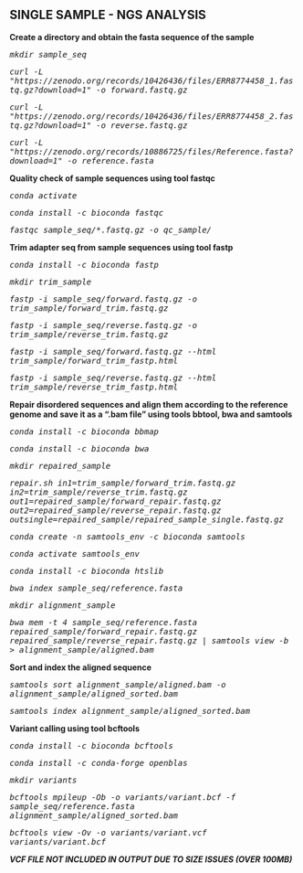 <!--StartFragment-->
<h2>
  SINGLE SAMPLE - NGS ANALYSIS
</h2>

**Create a directory and obtain the fasta sequence of the sample**

<kbd> *mkdir sample\_seq* </kbd>

<kbd> *curl -L "https\://zenodo.org/records/10426436/files/ERR8774458\_1.fastq.gz?download=1" -o forward.fastq.gz* </kbd>

<kbd> *curl -L "https\://zenodo.org/records/10426436/files/ERR8774458\_2.fastq.gz?download=1" -o reverse.fastq.gz* </kbd>

<kbd> *curl -L "https\://zenodo.org/records/10886725/files/Reference.fasta?download=1" -o reference.fasta* </kbd>

**Quality check of sample sequences using tool fastqc**

<kbd> _conda activate_ </kbd>

<kbd> _conda install -c bioconda fastqc_ </kbd>

<kbd> _fastqc sample\_seq/\*.fastq.gz -o qc\_sample/_ </kbd>

**Trim adapter seq from sample sequences using tool fastp**

<kbd> _conda install -c bioconda fastp_ </kbd>

<kbd> _mkdir trim\_sample_ </kbd>

<kbd> _fastp -i sample\_seq/forward.fastq.gz -o trim\_sample/forward\_trim.fastq.gz_ </kbd>

<kbd> _fastp -i sample\_seq/reverse.fastq.gz -o trim\_sample/reverse\_trim.fastq.gz_ </kbd>

<kbd> _fastp -i sample\_seq/forward.fastq.gz --html trim\_sample/forward\_trim\_fastp.html_ </kbd>

<kbd> _fastp -i sample\_seq/reverse.fastq.gz --html trim\_sample/reverse\_trim\_fastp.html_ </kbd>

**Repair disordered sequences and align them according to the reference genome and save it as a “.bam file” using tools bbtool, bwa and samtools**

<kbd> _conda install -c bioconda bbmap_ </kbd>

<kbd> _conda install -c bioconda bwa_ </kbd>

<kbd> _mkdir repaired\_sample_ </kbd>

<kbd> _repair.sh in1=trim\_sample/forward\_trim.fastq.gz in2=trim\_sample/reverse\_trim.fastq.gz out1=repaired\_sample/forward\_repair.fastq.gz out2=repaired\_sample/reverse\_repair.fastq.gz outsingle=repaired\_sample/repaired\_sample\_single.fastq.gz_ </kbd>

<kbd> _conda create -n samtools\_env -c bioconda samtools_ </kbd>

<kbd> _conda activate samtools\_env_ </kbd>

<kbd> _conda install -c bioconda htslib_ </kbd>

<kbd> _bwa index sample\_seq/reference.fasta_ </kbd>

<kbd> _mkdir alignment\_sample_ </kbd>

<kbd> _bwa mem -t 4 sample\_seq/reference.fasta repaired\_sample/forward\_repair.fastq.gz repaired\_sample/reverse\_repair.fastq.gz | samtools view -b > alignment\_sample/aligned.bam_ </kbd>

**Sort and index the aligned sequence**

<kbd> _samtools sort alignment\_sample/aligned.bam -o alignment\_sample/aligned\_sorted.bam_ </kbd>

<kbd> _samtools index alignment\_sample/aligned\_sorted.bam_ </kbd>

**Variant calling using tool bcftools**

<kbd> _conda install -c bioconda bcftools_ </kbd>

<kbd> _conda install -c conda-forge openblas_ </kbd>

<kbd> _mkdir variants_ </kbd>

<kbd> _bcftools mpileup -Ob -o variants/variant.bcf -f sample\_seq/reference.fasta alignment\_sample/aligned\_sorted.bam_ </kbd>

<kbd> _bcftools view -Ov -o variants/variant.vcf variants/variant.bcf_ </kbd>

***VCF FILE NOT INCLUDED IN OUTPUT DUE TO SIZE ISSUES (OVER 100MB)***
<!--EndFragment-->
